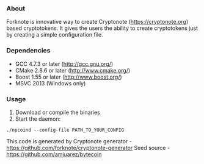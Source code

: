 ### About
Forknote is innovative way to create Cryptonote (https://cryptonote.org) based cryptotokens. It gives the users the ability to create cryptotokens just by creating a simple configuration file.

### Dependencies
* GCC 4.7.3 or later     (http://gcc.gnu.org/)
* CMake 2.8.6 or later   (http://www.cmake.org/)
* Boost 1.55 or later    (http://www.boost.org/)
* MSVC 2013 (Windows only)

### Usage
1. Download or compile the binaries
2. Start the daemon:
```
./npcoind --config-file PATH_TO_YOUR_CONFIG
```
This code is generated by Cryptonote generator - https://github.com/forknote/cryptonote-generator
Seed source - https://github.com/amjuarez/bytecoin
